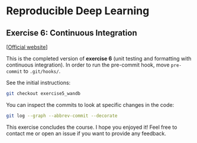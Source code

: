 # Reproducible Deep Learning
## Exercise 6: Continuous Integration
[[Official website](https://www.sscardapane.it/teaching/reproducibledl/)]

This is the completed version of **exercise 6** (unit testing and formatting with continuous integration). In order to run the pre-commit hook, move `pre-commit` to `.git/hooks/`.

See the initial instructions:

```bash
git checkout exercise5_wandb
```

You can inspect the commits to look at specific changes in the code:

```bash
git log --graph --abbrev-commit --decorate
```

This exercise concludes the course. I hope you enjoyed it! Feel free to contact me or open an issue if you want to provide any feedback.
